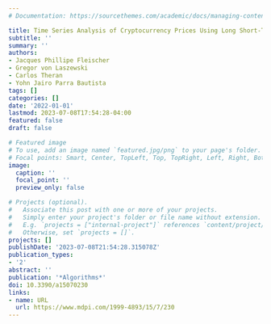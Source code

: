 ```yaml
---
# Documentation: https://sourcethemes.com/academic/docs/managing-content/

title: Time Series Analysis of Cryptocurrency Prices Using Long Short-Term Memory
subtitle: ''
summary: ''
authors:
- Jacques Phillipe Fleischer
- Gregor von Laszewski
- Carlos Theran
- Yohn Jairo Parra Bautista
tags: []
categories: []
date: '2022-01-01'
lastmod: 2023-07-08T17:54:28-04:00
featured: false
draft: false

# Featured image
# To use, add an image named `featured.jpg/png` to your page's folder.
# Focal points: Smart, Center, TopLeft, Top, TopRight, Left, Right, BottomLeft, Bottom, BottomRight.
image:
  caption: ''
  focal_point: ''
  preview_only: false

# Projects (optional).
#   Associate this post with one or more of your projects.
#   Simply enter your project's folder or file name without extension.
#   E.g. `projects = ["internal-project"]` references `content/project/deep-learning/index.md`.
#   Otherwise, set `projects = []`.
projects: []
publishDate: '2023-07-08T21:54:28.315078Z'
publication_types:
- '2'
abstract: ''
publication: '*Algorithms*'
doi: 10.3390/a15070230
links:
- name: URL
  url: https://www.mdpi.com/1999-4893/15/7/230
---
```

